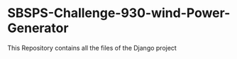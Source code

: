 # SBSPS-Challenge-930-wind-Power-Generator
This Repository contains all the files of the Django project 
